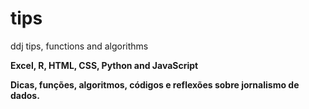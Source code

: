 # tips
<p> ddj tips, functions and algorithms
<b> <p> Excel, R, HTML, CSS, Python and JavaScript
<p> Dicas, funções, algoritmos, códigos e reflexões sobre jornalismo de dados. 
